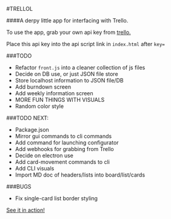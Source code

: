#TRELLOL

####A derpy little app for interfacing with Trello.

To use the app, grab your own api key from [trello.](https://developers.trello.com/authorize)

Place this api key into the api script link in `index.html` after `key=`

###TODO
* Refactor `front.js` into a cleaner collection of js files
* Decide on DB use, or just JSON file store
* Store localhost information to JSON file/DB
* Add burndown screen
* Add weekly information screen
* MORE FUN THINGS WITH VISUALS
* Random color style

###TODO NEXT:
* Package.json
* Mirror gui commands to cli commands
* Add command for launching configurator
* Add webhooks for grabbing from Trello
* Decide on electron use
* Add card-movement commands to cli
* Add CLI visuals
* Import MD doc of headers/lists into board/list/cards

###BUGS
* Fix single-card list border styling

[See it in action!](http://trellol.bitballoon.com)
